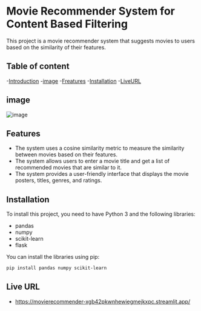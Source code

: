 
# Movie Recommender System for Content Based Filtering

This project is a movie recommender system that suggests movies to users based on the similarity of their features.

## Table of content
 
-[Introduction](#introduction)
-[image](#image)
-[Freatures](#features)
-[Installation](#installation)
-[LiveURL](#liveurl)

## image
![image](https://github.com/AnalyticalShivam/movie_recommender/assets/93965065/da22a6e7-76d9-4125-a6f9-4c28efef9fe0)


## Features

- The system uses a cosine similarity metric to measure the similarity between movies based on their features.
- The system allows users to enter a movie title and get a list of recommended movies that are similar to it.
- The system provides a user-friendly interface that displays the movie posters, titles, genres, and ratings.

## Installation

To install this project, you need to have Python 3 and the following libraries:

- pandas
- numpy
- scikit-learn
- flask

You can install the libraries using pip:

```bash
pip install pandas numpy scikit-learn
```
## Live URL
- https://movierecommender-xgb42pkwnhewiegmejkxpc.streamlit.app/
